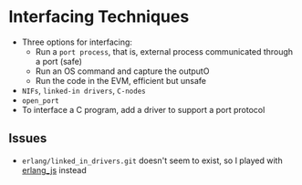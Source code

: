 Interfacing Techniques
======================

* Three options for interfacing:
  * Run a `port process`, that is, external process communicated through a
port (safe)
  * Run an OS command and capture the outputO
  * Run the code in the EVM, efficient but unsafe
* `NIFs`, `linked-in drivers`, `C-nodes`
* `open_port`
* To interface a C program, add a driver to support a port protocol

Issues
------

* `erlang/linked_in_drivers.git` doesn't seem to exist, so I played with
[erlang_js](https://github.com/basho/erlang_js) instead
